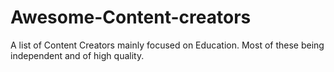 # Awesome-Content-creators
A list of Content Creators mainly focused on Education. Most of these being independent and of high quality.
